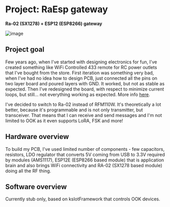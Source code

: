 # Project: RaEsp gateway
**Ra-02 (SX1278) + ESP12 (ESP8266) gateway**

![image](https://user-images.githubusercontent.com/5003708/170980003-db36dbac-3acd-40c6-91ce-88ca44854413.png)

## Project goal
Few years ago, when I've started with designing electronics for fun, I've created something like WiFi Controlled 433 remote for RC power outlets that I've bought from the store. First iteration was something very bad, when I've had no idea how to design PCB, just connected all the pins on two layer board and poured layers with GND. It worked, but not as stable as expected. Then I've redesigned the board, with respect to minimize current loops, but still... not everything working as expected. More info  [here](https://hackaday.io/project/163833-wifi-to-433-mhz-bridge).

I've decided to switch to Ra-02 instead of RFM110W. It's theoretically a lot better, because it's programmable and is not only transmitter, but transceiver. That means that I can receive and send messages and I'm not limited to OOK as it even supports LoRA, FSK and more!

## Hardware overview
To build my PCB, I've used limited number of components - few capacitors, resistors, LDO regulator that converts 5V coming from USB to 3.3V required by modules (AMS1117), ESP12E (ESP8266 based module) that is application brain and also brings WiFi connectivity and RA-02 (SX1278 based module) doing all the RF thing.

## Software overview
Currently stub only, based on ksIotFramework that controls OOK devices.
